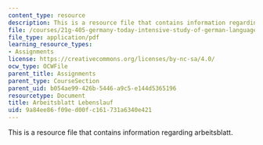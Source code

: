 ```yaml
---
content_type: resource
description: This is a resource file that contains information regarding arbeitsblatt.
file: /courses/21g-405-germany-today-intensive-study-of-german-language-and-culture-january-iap-2011/9a84ee86f09ed00fc161731a6340e421_MIT21G_405IAP11_at_lbnslf.pdf
file_type: application/pdf
learning_resource_types:
- Assignments
license: https://creativecommons.org/licenses/by-nc-sa/4.0/
ocw_type: OCWFile
parent_title: Assignments
parent_type: CourseSection
parent_uid: b054ae99-426b-5446-a9c5-e144d5365196
resourcetype: Document
title: Arbeitsblatt Lebenslauf
uid: 9a84ee86-f09e-d00f-c161-731a6340e421
---
```

This is a resource file that contains information regarding arbeitsblatt.